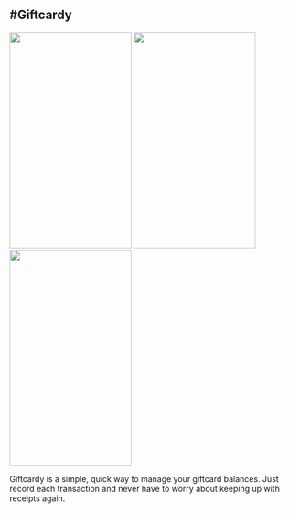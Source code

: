 #Giftcardy
---

<img src="http://www.treyyadon.com/Giftcardy/giftcardy1.png" width="213" height="378"> <img src="http://www.treyyadon.com/Giftcardy/giftcardy2.png" width="213" height="378"> <img src="http://www.treyyadon.com/Giftcardy/giftcardy3.png" width="213" height="378">

Giftcardy is a simple, quick way to manage your giftcard balances. Just record each transaction and never have to worry about keeping up with receipts again.
